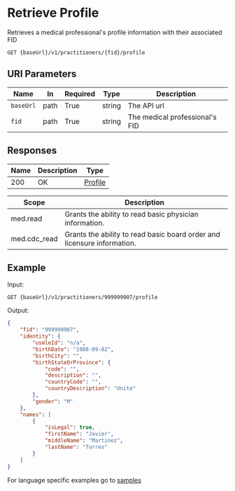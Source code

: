 # Retrieve Profile

Retrieves a medical professional's profile information with their associated FID

```HTTP 
GET {baseUrl}/v1/practitioners/{fid}/profile
```

## URI Parameters

| Name | In | Required | Type | Description |
| ---- | -- | -------- | ---- | ----------- |
| `baseUrl` | path | True | string| The API url |
| `fid` | path | True | string | The medical professional's FID |

## Responses

| Name | Description     | Type  |
| ---- | --------------- | ----- |
| 200  | OK              | [Profile](../types/profile.md) |

| Scope | Description |
| - | - |
| med.read | Grants the ability to read basic physician information. |
| med.cdc_read | Grants the ability to read basic board order and licensure information. |

## Example

Input:

```HTTP
GET {baseUrl}/v1/practitioners/999999907/profile
```

Output:

```json
{
    "fid": "999999907",
    "identity": {
        "usmleId": "n/a",
        "birthDate": "1988-09-02",
        "birthCity": "",
        "birthStateOrProvince": {
            "code": "",
            "description": "",
            "countryCode": "",
            "countryDescription": "Unite"
        },
        "gender": "M"
    },
    "names": [
        {
            "isLegal": true,
            "firstName": "Javier",
            "middleName": "Martinez",
            "lastName": "Torres"
        }
    ]
}
```

For language specific examples go to [samples](/Samples/)
